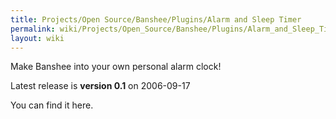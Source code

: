 ```yaml
---
title: Projects/Open Source/Banshee/Plugins/Alarm and Sleep Timer
permalink: wiki/Projects/Open_Source/Banshee/Plugins/Alarm_and_Sleep_Timer/
layout: wiki
---
```


Make Banshee into your own personal alarm clock!

Latest release is **version 0.1** on 2006-09-17

You can find it here.
